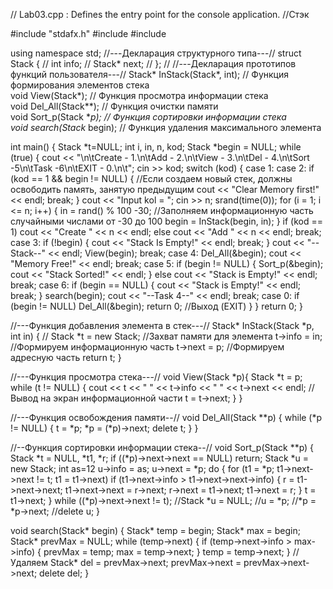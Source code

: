 // Lab03.cpp : Defines the entry point for the console application.
//Стэк

#include "stdafx.h"
#include <iostream>
#include <ctime>

using namespace std;
					//---Декларация структурного типа---//
struct Stack {      //
	int info;		//
	Stack* next;	//
};  		//
								//---Декларация прототипов функций пользователя---//
Stack* InStack(Stack*, int);	// Функция формирования элементов стека		
void View(Stack*);				// Функция просмотра информации стека		
void Del_All(Stack**);			// Функция очистки памяти					
void Sort_p(Stack **p);			// Функция сортировки информации стека		
void search(Stack* begin);			// Функция удаления максимального элемента


int main()
{
	Stack *t=NULL;
	int i, in, n, kod;
	Stack *begin = NULL;
	while (true) {
		cout << "\n\tCreate - 1.\n\tAdd    - 2.\n\tView   - 3.\n\tDel    - 4.\n\tSort    -5\n\tTask    -6\n\tEXIT   - 0.\n\t";
		cin >> kod;
		switch (kod) {
		case 1: case 2:
			if (kod == 1 && begin != NULL) {			//Если создаем новый стек, должны освободить память, занятую предыдущим
				cout << "Clear Memory first!" << endl;
				break;
			}
			cout << "Input kol = "; cin >> n;
			srand(time(0));
			for (i = 1; i <= n; i++) {
				in = rand() % 100 -30;					//Заполняем информационную часть случайными числами от -30 до 100
				begin = InStack(begin, in);
			}
			if (kod == 1) cout << "Create " << n << endl;
			else cout << "Add " << n << endl;
			break;
		case 3:
			if (!begin) {
				cout << "Stack Is Empty!" << endl;
				break;
			}
			cout << "--Stack--" << endl;
			View(begin);
			break;
		case 4:
			Del_All(&begin);
			cout << "Memory Free!" << endl;
			break;
		case 5: 
			if (begin != NULL) {
				Sort_p(&begin);
				cout << "Stack Sorted!" << endl;
			}
			else cout << "Stack is Empty!" << endl;
			break;
		case 6:
			if (begin == NULL) {
				cout << "Stack is Empty!" << endl;
				break;
			}
			search(begin);
			cout << "--Task 4--" << endl;
			break;
		case 0: 
			if (begin != NULL)
				Del_All(&begin);
			return 0;					  //Выход (EXIT)
		}
	}
    return 0;
}

//---Функция добавления элемента в стек---//
Stack* InStack(Stack *p, int in) {		  //
	Stack *t = new Stack;				  //Захват памяти для элемента
	t->info = in;						  //Формируем информационную часть
	t->next = p;						  //Формируем адресную часть
	return t;
}

//---Функция просмотра стека---//
void View(Stack *p){
	Stack *t = p;
	while (t != NULL) {
		cout << t << " " << t->info << " " << t->next << endl;	  //Вывод на экран информационной части
		t = t->next;
	}
}

//---Функция освобождения памяти--//
void Del_All(Stack **p) {
	while (*p != NULL) {
		t = *p;
		*p = (*p)->next;
		delete t;
	}
}

//--Функция сортировки информации стека--//
void Sort_p(Stack **p) {
	Stack *t = NULL, *t1, *r;
	if ((*p)->next->next == NULL) return;
	Stack *u = new Stack;
	int as=12
	u->info = as;
	u->next = *p;
	do {
		for (t1 = *p; t1->next->next != t; t1 = t1->next)
			if (t1->next->info  >  t1->next->next->info) {
				r = t1->next->next;
				t1->next->next = r->next;
				r->next = t1->next;
				t1->next = r;
			}
		t = t1->next;
	} while ((*p)->next->next != t);
	//Stack *u = NULL;
	//u = *p;
	//*p = *p->next;
	//delete u;
}
 	
void search(Stack* begin)
{
	Stack* temp = begin;
	Stack* max = begin;
	Stack* prevMax = NULL;
	while (temp->next)
	{
		if (temp->next->info > max->info)
		{
			prevMax = temp;
			max = temp->next;
		}
		temp = temp->next;
	}
	// Удаляем
	Stack* del = prevMax->next;
	prevMax->next = prevMax->next->next;
	delete del;
		}

	

